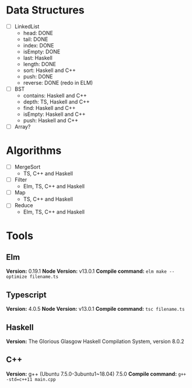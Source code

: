 # Data Structures

- [ ] LinkedList
  - head: DONE
  - tail: DONE
  - index: DONE
  - isEmpty: DONE
  - last: Haskell
  - length: DONE
  - sort: Haskell and C++
  - push: DONE
  - reverse: DONE (redo in ELM)
- [ ] BST
  - contains: Haskell and C++
  - depth: TS, Haskell and C++
  - find: Haskell and C++
  - isEmpty: Haskell and C++
  - push: Haskell and C++
- [ ] Array?

# Algorithms

<!-- Assuming this operations will be in linked lists -->

- [ ] MergeSort
  - TS, C++ and Haskell
- [ ] Filter
  - Elm, TS, C++ and Haskell
- [ ] Map
  - TS, C++ and Haskell
- [ ] Reduce
  - Elm, TS, C++ and Haskell

# Tools

## Elm

**Version:** 0.19.1
**Node Version:** v13.0.1
**Compile command:** `elm make --optimize filename.ts`

## Typescript

**Version:** 4.0.5
**Node Version:** v13.0.1
**Compile command:** `tsc filename.ts`

## Haskell

**Version:** The Glorious Glasgow Haskell Compilation System, version 8.0.2

## C++

**Version:** g++ (Ubuntu 7.5.0-3ubuntu1~18.04) 7.5.0
**Compile command:** `g++ -std=c++11 main.cpp`

